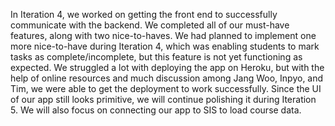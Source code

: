 In Iteration 4, we worked on getting the front end to successfully communicate with the backend. We completed all of our must-have features, along with two nice-to-haves. We had planned to implement one more nice-to-have during Iteration 4, which was enabling students to mark tasks as complete/incomplete, but this feature is not yet functioning as expected. We struggled a lot with deploying the app on Heroku, but with the help of online resources and much discussion among Jang Woo, Inpyo, and Tim, we were able to get the deployment to work successfully. Since the UI of our app still looks primitive, we will continue polishing it during Iteration 5. We will also focus on connecting our app to SIS to load course data.